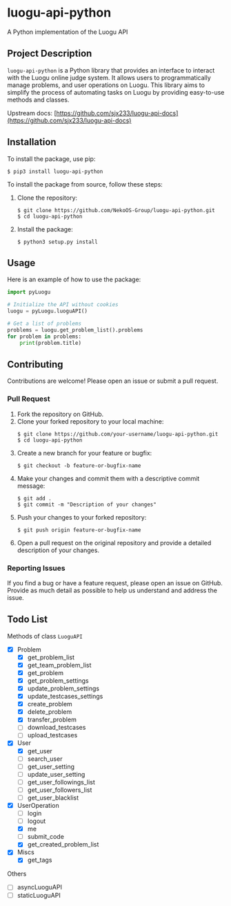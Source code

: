 # luogu-api-python
A Python implementation of the Luogu API

## Project Description

`luogu-api-python` is a Python library that provides an interface to interact with the Luogu online judge system. It allows users to programmatically manage problems, and user operations on Luogu. This library aims to simplify the process of automating tasks on Luogu by providing easy-to-use methods and classes.

Upstream docs: [https://github.com/sjx233/luogu-api-docs](https://github.com/sjx233/luogu-api-docs)

## Installation

To install the package, use pip:

```commandline
$ pip3 install luogu-api-python
```

To install the package from source, follow these steps:

1. Clone the repository:
    ```commandline
    $ git clone https://github.com/NekoOS-Group/luogu-api-python.git
    $ cd luogu-api-python
    ```

2. Install the package:
    ```commandline
    $ python3 setup.py install
    ```

## Usage

Here is an example of how to use the package:

```python
import pyLuogu

# Initialize the API without cookies
luogu = pyLuogu.luoguAPI()

# Get a list of problems
problems = luogu.get_problem_list().problems
for problem in problems:
    print(problem.title)
```

## Contributing

Contributions are welcome! Please open an issue or submit a pull request.

### Pull Request

1. Fork the repository on GitHub.
2. Clone your forked repository to your local machine:
    ```commandline
    $ git clone https://github.com/your-username/luogu-api-python.git
    $ cd luogu-api-python
    ```
3. Create a new branch for your feature or bugfix:
    ```commandline
    $ git checkout -b feature-or-bugfix-name
    ```
4. Make your changes and commit them with a descriptive commit message:
    ```commandline
    $ git add .
    $ git commit -m "Description of your changes"
    ```
5. Push your changes to your forked repository:
    ```commandline
    $ git push origin feature-or-bugfix-name
    ```
6. Open a pull request on the original repository and provide a detailed description of your changes.

### Reporting Issues

If you find a bug or have a feature request, please open an issue on GitHub. Provide as much detail as possible to help us understand and address the issue.

## Todo List

Methods of class `LuoguAPI`

 - [x] Problem
   - [x] get_problem_list
   - [x] get_team_problem_list 
   - [x] get_problem
   - [x] get_problem_settings
   - [x] update_problem_settings
   - [x] update_testcases_settings
   - [x] create_problem
   - [x] delete_problem
   - [x] transfer_problem
   - [ ] download_testcases
   - [ ] upload_testcases
 - [x] User
   - [x] get_user
   - [ ] search_user
   - [ ] get_user_setting
   - [ ] update_user_setting
   - [ ] get_user_followings_list
   - [ ] get_user_followers_list
   - [ ] get_user_blacklist
 - [x] UserOperation
   - [ ] login
   - [ ] logout
   - [x] me
   - [ ] submit_code
   - [x] get_created_problem_list
 - [x] Miscs
   - [x] get_tags

Others

 - [ ] asyncLuoguAPI
 - [ ] staticLuoguAPI
